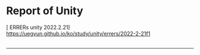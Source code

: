 # Report of Unity
[ ERRERs unity 2022.2.21]
<br>https://uegyun.github.io/ko/study/unity/errers/2022-2-21f1
<br>
<br><hr>
